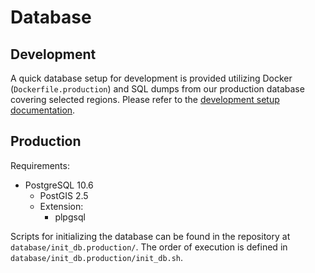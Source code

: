 # Database

## Development

A quick database setup for development is provided utilizing Docker (`Dockerfile.production`) and SQL dumps from our production database covering selected regions. Please refer to the [development setup documentation](docs/development-setup.md).


## Production

Requirements:

- PostgreSQL 10.6
  - PostGIS 2.5
  - Extension:
    - plpgsql

Scripts for initializing the database can be found in the repository at `database/init_db.production/`.
The order of execution is defined in `database/init_db.production/init_db.sh`.
